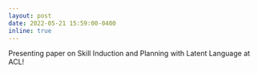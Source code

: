 ```yaml
---
layout: post
date: 2022-05-21 15:59:00-0400
inline: true
---
```


Presenting paper on Skill Induction and Planning with Latent Language at ACL!
